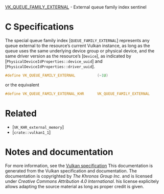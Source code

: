 [VK_QUEUE_FAMILY_EXTERNAL](https://www.khronos.org/registry/vulkan/specs/1.3-extensions/man/html/VK_QUEUE_FAMILY_EXTERNAL.html) - External queue family index sentinel

# C Specifications
The special queue family index [`QUEUE_FAMILY_EXTERNAL`] represents any
queue external to the resource’s current Vulkan instance, as long as the
queue uses the same underlying
device group or
physical device, and the same driver version as the resource’s
[`Device`], as indicated by
[`PhysicalDeviceIdProperties::device_uuid`] and
[`PhysicalDeviceIdProperties::driver_uuid`].
```c
#define VK_QUEUE_FAMILY_EXTERNAL          (~1U)
```
or the equivalent
```c
#define VK_QUEUE_FAMILY_EXTERNAL_KHR      VK_QUEUE_FAMILY_EXTERNAL
```

# Related
- [`VK_KHR_external_memory`]
- [`crate::vulkan1_1`]

# Notes and documentation
For more information, see the [Vulkan specification](https://www.khronos.org/registry/vulkan/specs/1.3-extensions/html/vkspec.html)
This documentation is generated from the Vulkan specification and documentation.
The documentation is copyrighted by *The Khronos Group Inc.* and is licensed under *Creative Commons Attribution 4.0 International*.
his license explicitely allows adapting the source material as long as proper credit is given.
        